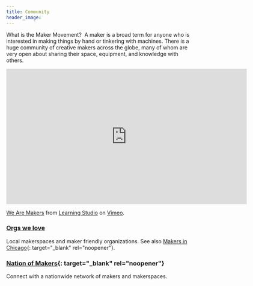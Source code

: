 ```yaml
---
title: Community
header_image:
---
```


What is the Maker Movement?&nbsp; A maker is a broad term for anyone who is interested in making things by hand or tinkering with machines. There is a huge community of creative makers across the globe, many of whom are very open about sharing their space, equipment, and knowledge with others.

<div class="cms-embed" data-cms-embed="PGlmcmFtZSBzcmM9Imh0dHBzOi8vcGxheWVyLnZpbWVvLmNvbS92aWRlby82NjE2MjI5Mj9jb2xvcj1mOWRjMzkmdGl0bGU9MCZieWxpbmU9MCZwb3J0cmFpdD0wIiB3aWR0aD0iNjQwIiBoZWlnaHQ9IjM2MCIgZnJhbWVib3JkZXI9IjAiIGFsbG93PSJhdXRvcGxheTsgZnVsbHNjcmVlbiIgYWxsb3dmdWxsc2NyZWVuPjwvaWZyYW1lPgo8cD48YSBocmVmPSJodHRwczovL3ZpbWVvLmNvbS82NjE2MjI5MiI+V2UgQXJlIE1ha2VyczwvYT4gZnJvbSA8YSBocmVmPSJodHRwczovL3ZpbWVvLmNvbS9sZWFybmluZ3N0dWRpbyI+TGVhcm5pbmcgU3R1ZGlvPC9hPiBvbiA8YSBocmVmPSJodHRwczovL3ZpbWVvLmNvbSI+VmltZW88L2E+LjwvcD4="><iframe src="https://player.vimeo.com/video/66162292?color=f9dc39&amp;title=0&amp;byline=0&amp;portrait=0" width="640" height="360" frameborder="0" allow="autoplay; fullscreen" allowfullscreen=""></iframe><p><a href="https://vimeo.com/66162292">We Are Makers</a> from <a href="https://vimeo.com/learningstudio">Learning Studio</a> on <a href="https://vimeo.com">Vimeo</a>.</p></div>

### [Orgs we love](/organizations)

Local makerspaces and maker friendly organizations. See also [Makers in Chicago](http://makersinchicago.org/){: target="_blank" rel="noopener"}.

### [Nation of Makers](https://www.nationofmakers.us/){: target="_blank" rel="noopener"}

Connect with a nationwide network of makers and makerspaces.

&nbsp;

&nbsp;

&nbsp;
